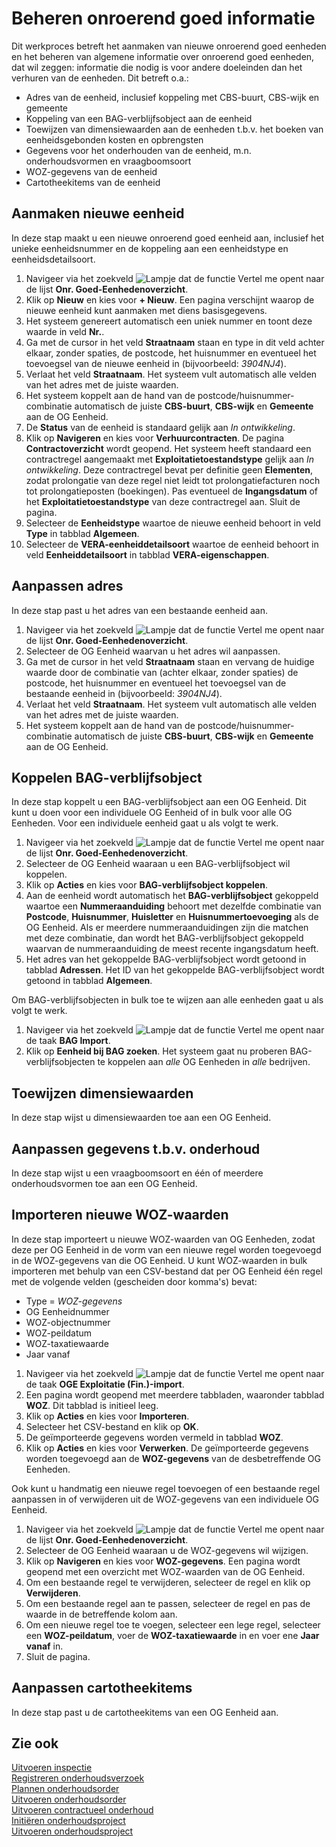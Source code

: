 # Beheren onroerend goed informatie

Dit werkproces betreft het aanmaken van nieuwe onroerend goed eenheden en het beheren van algemene informatie over onroerend goed eenheden, dat wil zeggen: informatie die nodig is voor andere doeleinden dan het verhuren van de eenheden. Dit betreft o.a.: 
- Adres van de eenheid, inclusief koppeling met CBS-buurt, CBS-wijk en gemeente 
- Koppeling van een BAG-verblijfsobject  aan de eenheid 
- Toewijzen van dimensiewaarden aan de eenheden t.b.v. het boeken van eenheidsgebonden kosten en opbrengsten 
- Gegevens voor het onderhouden van de eenheid, m.n. onderhoudsvormen en vraagboomsoort 
- WOZ-gegevens van de eenheid  
- Cartotheekitems van de eenheid 

## Aanmaken nieuwe eenheid

In deze stap maakt u een nieuwe onroerend goed eenheid aan, inclusief het unieke eenheidsnummer en de koppeling aan een eenheidstype en eenheidsdetailsoort. 

1. Navigeer via het zoekveld ![Lampje dat de functie Vertel me opent](https://docs.microsoft.com/nl-NL/dynamics365/business-central/media/ui-search/search_small.png "Vertel me wat u wilt doen") naar de lijst **Onr. Goed-Eenhedenoverzicht**. 
2. Klik op **Nieuw** en kies voor **+ Nieuw**. Een pagina verschijnt waarop de nieuwe eenheid kunt aanmaken met diens basisgegevens. 
3. Het systeem genereert automatisch een uniek nummer en toont deze waarde in veld **Nr.**. 
4. Ga met de cursor in het veld **Straatnaam** staan en type in dit veld achter elkaar, zonder spaties, de postcode, het huisnummer en eventueel het toevoegsel van de nieuwe eenheid in (bijvoorbeeld: *3904NJ4*). 
5. Verlaat het veld **Straatnaam**. Het systeem vult automatisch alle velden van het adres met de juiste waarden. 
6. Het systeem koppelt aan de hand van de postcode/huisnummer-combinatie automatisch de juiste **CBS-buurt**, **CBS-wijk** en **Gemeente** aan de OG Eenheid. 
7. De **Status** van de eenheid is standaard gelijk aan *In ontwikkeling*. 
8. Klik op **Navigeren** en kies voor **Verhuurcontracten**. De pagina **Contractoverzicht** wordt geopend. Het systeem heeft standaard een contractregel aangemaakt met **Exploitatietoestandstype** gelijk aan *In ontwikkeling*. Deze contractregel bevat per definitie geen **Elementen**, zodat prolongatie van deze regel niet leidt tot prolongatiefacturen noch tot prolongatieposten (boekingen). Pas eventueel de **Ingangsdatum** of het **Exploitatietoestandstype** van deze contractregel aan. Sluit de pagina. 
9. Selecteer de **Eenheidstype** waartoe de nieuwe eenheid behoort in veld **Type** in tabblad **Algemeen**. 
10.  Selecteer de **VERA-eenheiddetailsoort** waartoe de eenheid behoort in veld **Eenheiddetailsoort** in tabblad **VERA-eigenschappen**.  

## Aanpassen adres 

In deze stap past u het adres van een bestaande eenheid aan. 
 
1. Navigeer via het zoekveld ![Lampje dat de functie Vertel me opent](https://docs.microsoft.com/nl-NL/dynamics365/business-central/media/ui-search/search_small.png "Vertel me wat u wilt doen") naar de lijst **Onr. Goed-Eenhedenoverzicht**. 
2. Selecteer de OG Eenheid waarvan u het adres wil aanpassen. 
3. Ga met de cursor in het veld **Straatnaam** staan en vervang de huidige waarde door de combinatie van (achter elkaar, zonder spaties) de postcode, het huisnummer en eventueel het toevoegsel van de bestaande eenheid in (bijvoorbeeld: *3904NJ4*). 
4. Verlaat het veld **Straatnaam**. Het systeem vult automatisch alle velden van het adres met de juiste waarden. 
5. Het systeem koppelt aan de hand van de postcode/huisnummer-combinatie automatisch de juiste **CBS-buurt**, **CBS-wijk** en **Gemeente** aan de OG Eenheid. 

## Koppelen BAG-verblijfsobject 

In deze stap koppelt u een BAG-verblijfsobject aan een OG Eenheid. Dit kunt u doen voor een individuele OG Eenheid of in bulk voor alle OG Eenheden. Voor een individuele eenheid gaat u als volgt te werk. 

1. Navigeer via het zoekveld ![Lampje dat de functie Vertel me opent](https://docs.microsoft.com/nl-NL/dynamics365/business-central/media/ui-search/search_small.png "Vertel me wat u wilt doen") naar de lijst **Onr. Goed-Eenhedenoverzicht**. 
2. Selecteer de OG Eenheid waaraan u een BAG-verblijfsobject wil koppelen. 
3. Klik op **Acties** en kies voor **BAG-verblijfsobject koppelen**. 
4. Aan de eenheid wordt automatisch het **BAG-verblijfsobject** gekoppeld waartoe een **Nummeraanduiding** behoort met dezelfde combinatie van **Postcode**, **Huisnummer**, **Huisletter** en **Huisnummertoevoeging** als de OG Eenheid. Als er meerdere nummeraanduidingen zijn die matchen met deze combinatie, dan wordt het BAG-verblijfsobject gekoppeld waarvan de nummeraanduiding de meest recente ingangsdatum heeft. 
5. Het adres van het gekoppelde BAG-verblijfsobject wordt getoond in tabblad **Adressen**. Het ID van het gekoppelde BAG-verblijfsobject wordt getoond in tabblad **Algemeen**. 

Om BAG-verblijfsobjecten in bulk toe te wijzen aan alle eenheden gaat u als volgt te werk. 

1. Navigeer via het zoekveld ![Lampje dat de functie Vertel me opent](https://docs.microsoft.com/nl-NL/dynamics365/business-central/media/ui-search/search_small.png "Vertel me wat u wilt doen") naar de taak **BAG Import**. 
2.  Klik op **Eenheid bij BAG zoeken**. Het systeem gaat nu proberen BAG-verblijfsobjecten te koppelen aan *alle* OG Eenheden in *alle* bedrijven. 

## Toewijzen dimensiewaarden 

In deze stap wijst u dimensiewaarden toe aan een OG Eenheid. 

## Aanpassen gegevens t.b.v. onderhoud 

In deze stap wijst u een vraagboomsoort en één of meerdere onderhoudsvormen toe aan een OG Eenheid. 

## Importeren nieuwe WOZ-waarden 

In deze stap importeert u nieuwe WOZ-waarden van OG Eenheden, zodat deze per OG Eenheid in de vorm van een nieuwe regel worden toegevoegd in de WOZ-gegevens van die OG Eenheid. U kunt WOZ-waarden in bulk importeren met behulp van een CSV-bestand dat per OG Eenheid één regel met de volgende velden (gescheiden door komma's) bevat: 

 - Type = *WOZ-gegevens* 
 - OG Eenheidnummer 
 - WOZ-objectnummer 
 - WOZ-peildatum 
 - WOZ-taxatiewaarde 
 - Jaar vanaf 

1. Navigeer via het zoekveld ![Lampje dat de functie Vertel me opent](https://docs.microsoft.com/nl-NL/dynamics365/business-central/media/ui-search/search_small.png "Vertel me wat u wilt doen") naar de taak **OGE Exploitatie (Fin.)-import**. 
2. Een pagina wordt geopend met meerdere tabbladen, waaronder tabblad **WOZ**. Dit tabblad is initieel leeg. 
3. Klik op **Acties** en kies voor **Importeren**. 
4. Selecteer het CSV-bestand en klik op **OK**. 
5. De geïmporteerde gegevens worden vermeld in tabblad **WOZ**. 
6. Klik op **Acties** en kies voor **Verwerken**. De geïmporteerde gegevens worden toegevoegd aan de **WOZ-gegevens** van de desbetreffende OG Eenheden. 

Ook kunt u handmatig een nieuwe regel toevoegen of een bestaande regel aanpassen in of verwijderen uit de WOZ-gegevens van een individuele OG Eenheid. 

1. Navigeer via het zoekveld ![Lampje dat de functie Vertel me opent](https://docs.microsoft.com/nl-NL/dynamics365/business-central/media/ui-search/search_small.png "Vertel me wat u wilt doen") naar de lijst **Onr. Goed-Eenhedenoverzicht**. 
2. Selecteer de OG Eenheid waaraan u de WOZ-gegevens wil wijzigen. 
3. Klik op **Navigeren** en kies voor **WOZ-gegevens**. Een pagina wordt geopend met een overzicht met WOZ-waarden van de OG Eenheid. 
4. Om een bestaande regel te verwijderen, selecteer de regel en klik op **Verwijderen**. 
5. Om een bestaande regel aan te passen, selecteer de regel en pas de waarde in de betreffende kolom aan. 
6. Om een nieuwe regel toe te voegen, selecteer een lege regel, selecteer een **WOZ-peildatum**, voer de **WOZ-taxatiewaarde** in en voer ene **Jaar vanaf** in. 
7. Sluit de pagina. 

## Aanpassen cartotheekitems 

In deze stap past u de cartotheekitems van een OG Eenheid aan. 

## Zie ook

[Uitvoeren inspectie](../uitvoeren-inspectie/)  
[Registreren onderhoudsverzoek](../registreren-onderhoudsverzoek/)  
[Plannen onderhoudsorder](../plannen-onderhoudsorder/)  
[Uitvoeren onderhoudsorder](../uitvoeren-onderhoudsorder/)  
[Uitvoeren contractueel onderhoud](../uitvoeren-contractueel-onderhoud/)  
[Initiëren onderhoudsproject](../initiëren-onderhoudsproject/)  
[Uitvoeren onderhoudsproject](../uitvoeren-onderhoudsproject/)
